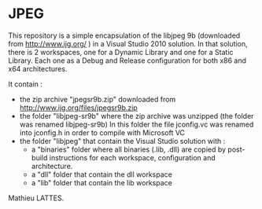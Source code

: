 # JPEG
This repository is a simple encapsulation of the libjpeg 9b (downloaded from http://www.ijg.org/ ) in a Visual Studio 2010 solution.
In that solution, there is 2 workspaces, one for a Dynamic Library and one for a Static Library. Each one as a Debug and Release
configuration for both x86 and x64 architectures.

It contain :
  - the zip archive "jpegsr9b.zip" downloaded from http://www.ijg.org/files/jpegsr9b.zip
  - the folder "libjpeg-sr9b" where the zip archive was unzipped (the folder was renamed libjpeg-sr9b)
    In this folder the file jconfig.vc was renamed into jconfig.h in order to compile with Microsoft VC
  - the folder "libjpeg" that contain the Visual Studio solution with :
      - a "binaries" folder where all binaries (.lib, .dll) are copied by post-build instructions for each workspace, configuration 
      and architecture.
      - a "dll" folder that contain the dll workspace
      - a "lib" folder that contain the lib workspace
      
Mathieu LATTES.
